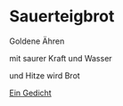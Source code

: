 # Sauerteigbrot

Goldene Ähren

mit saurer Kraft und Wasser

und Hitze wird Brot 

[Ein Gedicht](other.md)

